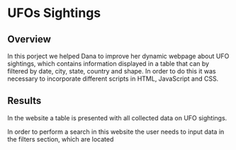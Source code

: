 # UFOs Sightings

## Overview
In this porject we helped Dana to improve her dynamic webpage about UFO sightings, which contains information displayed in a table that can by filtered by date, city, state, country and shape. In order to do this it was necessary to incorporate different scripts in HTML, JavaScript and CSS.

## Results
In the website a table is presented with all collected data on UFO sightings. 

In order to perform a search in this website the user needs to input data in the filters section, which are located 
